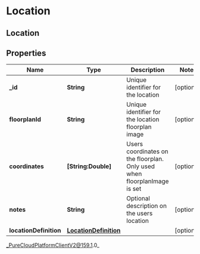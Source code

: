 # Location

## Location

## Properties

|Name | Type | Description | Notes|
|------------ | ------------- | ------------- | -------------|
| **_id** | **String** | Unique identifier for the location | [optional] |
| **floorplanId** | **String** | Unique identifier for the location floorplan image | [optional] |
| **coordinates** | **[String:Double]** | Users coordinates on the floorplan. Only used when floorplanImage is set | [optional] |
| **notes** | **String** | Optional description on the users location | [optional] |
| **locationDefinition** | [**LocationDefinition**](LocationDefinition) |  | [optional] |



_PureCloudPlatformClientV2@159.1.0_
